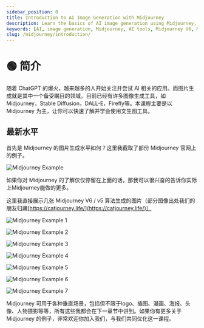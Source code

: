 ```yaml
---
sidebar_position: 0
title: Introduction to AI Image Generation with Midjourney
description: Learn the basics of AI image generation using Midjourney, including its capabilities and examples.
keywords: [AI, image generation, Midjourney, AI tools, Midjourney V6, Midjourney examples]
slug: /midjourney/introduction/
---
```

# 🟢 简介

随着 ChatGPT 的爆火，越来越多的人开始关注并尝试 AI 相关的应用。而图片生成就是其中一个备受瞩目的领域。目前已经有许多图像生成工具，如 Midjourney，Stable Diffusion，DALL-E，Firefly等。本课程主要是以 Midjourney 为主，让你可以快速了解并学会使用文生图工具。

## 最新水平

首先是 Midjourney 的图片生成水平如何？这里我截取了部份 Midjourney 官网上的例子。

![Midjourney Example](https://cdn.jsdelivr.net/gh/donttal/imgbed/img/55533b7dadc5e91e1bd9d22d1534c031.png)

如果你对 Midjourney 的了解仅仅停留在上面的话，那我可以很兴奋的告诉你实际上Midjourney能做的更多。

这里我直接展示几张 Midjourney V6 / v5 算法生成的图片（部分图像出处我们的朋友归藏[https://catjourney.life/](https://catjourney.life/)）

![Midjourney Example 1](https://cdn.jsdelivr.net/gh/donttal/imgbed/img/9e93cf83e386e0cd544af982bf185871.png)

![Midjourney Example 2](https://cdn.jsdelivr.net/gh/donttal/imgbed/img/cb34af56c1751a85a3dff3329e613500.png)

![Midjourney Example 3](https://cdn.jsdelivr.net/gh/donttal/imgbed/img/cb69318a11b5bbf9c507fd42f3d613e0.png)

![Midjourney Example 4](https://cdn.jsdelivr.net/gh/donttal/imgbed/img/917bef4fd23541a3dc178c4b117952ae.png)

![Midjourney Example 5](https://cdn.jsdelivr.net/gh/donttal/imgbed/img/137efaf53e3ca0b3610c6393292c8400.jpg)

![Midjourney Example 6](https://cdn.jsdelivr.net/gh/donttal/imgbed/img/02cd4eea5dd89df6a2c4e1e2b8f44467.jpg)

![Midjourney Example 7](https://cdn.jsdelivr.net/gh/donttal/imgbed/img/06d5051bae6d63919ecb4b97fffe3bf8.jpg)

Midjourney 可用于各种垂直场景，包括但不限于logo、插图、漫画、海报、头像、人物摄影等等，所有这些我都会在下一章节中讲到。如果你有更多关于 Midjourney 的例子，非常欢迎你加入我们，与我们共同优化这一课程。